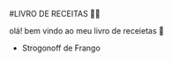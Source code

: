 #LIVRO DE RECEITAS :man_cook:

olá! bem vindo ao meu livro de receietas :wave:

- Strogonoff de Frango